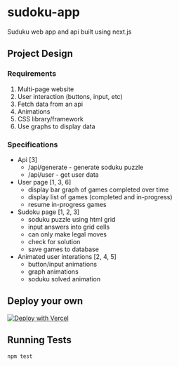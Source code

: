 # sudoku-app

Suduku web app and api built using next.js

## Project Design

### Requirements

1. Multi-page website
2. User interaction (buttons, input, etc)
3. Fetch data from an api
4. Animations
5. CSS library/framework
6. Use graphs to display data

### Specifications

- Api [3]
  - /api/generate - generate soduku puzzle
  - /api/user - get user data
- User page [1, 3, 6]
  - display bar graph of games completed over time
  - display list of games (completed and in-progress)
  - resume in-progress games
- Sudoku page [1, 2, 3]
  - soduku puzzle using html grid
  - input answers into grid cells
  - can only make legal moves
  - check for solution
  - save games to database
- Animated user interations [2, 4, 5]
  - button/input animations
  - graph animations
  - soduku solved animation

## Deploy your own

[![Deploy with Vercel](https://vercel.com/button)](https://vercel.com/new/clone?repository-url=https://github.com/vercel/next.js/tree/canary/examples/with-jest&project-name=with-jest&repository-name=with-jest)

## Running Tests

```bash
npm test
```
